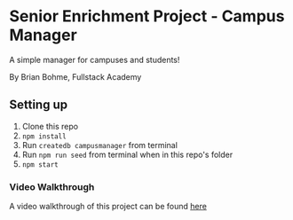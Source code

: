 # Senior Enrichment Project - Campus Manager

A simple manager for campuses and students!

By Brian Bohme, Fullstack Academy

## Setting up

1. Clone this repo
2. `npm install`
3. Run `createdb campusmanager` from terminal
4. Run `npm run seed` from terminal when in this repo's folder
5. `npm start`

### Video Walkthrough

A video walkthrough of this project can be found [here](www.youtube.com)



